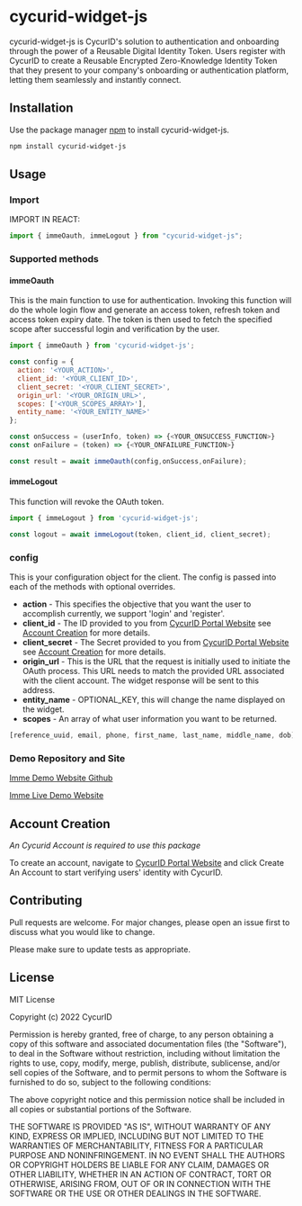 # cycurid-widget-js

cycurid-widget-js is CycurID's solution to authentication and onboarding through the power of a Reusable Digital Identity Token. Users register with CycurID to create a Reusable Encrypted Zero-Knowledge Identity Token that they present to your company's onboarding or authentication platform, letting them seamlessly and instantly connect.

## Installation

Use the package manager [npm](https://www.npmjs.com/) to install cycurid-widget-js.

```bash
npm install cycurid-widget-js
```

## Usage

### Import
IMPORT IN REACT:
```javascript
import { immeOauth, immeLogout } from "cycurid-widget-js";
```

### Supported methods

#### immeOauth
This is the main function to use for authentication. Invoking this function will do the whole login flow and generate an access token, refresh token and access token expiry date. The token is then used to fetch the specified scope after successful login and verification by the user.
```javascript
import { immeOauth } from 'cycurid-widget-js';

const config = {
  action: '<YOUR_ACTION>',
  client_id: '<YOUR_CLIENT_ID>',
  client_secret: '<YOUR_CLIENT_SECRET>',
  origin_url: '<YOUR_ORIGIN_URL>',
  scopes: ['<YOUR_SCOPES_ARRAY>'],
  entity_name: '<YOUR_ENTITY_NAME>'
};

const onSuccess = (userInfo, token) => {<YOUR_ONSUCCESS_FUNCTION>}
const onFailure = (token) => {<YOUR_ONFAILURE_FUNCTION>}

const result = await immeOauth(config,onSuccess,onFailure);
```
#### immeLogout
This function will revoke the OAuth token.
```javascript
import { immeLogout } from 'cycurid-widget-js';

const logout = await immeLogout(token, client_id, client_secret);
```

### config
This is your configuration object for the client. The config is passed into each of the methods with optional overrides.

- **action** - This specifies the objective that you want the user to accomplish currently, we support 'login' and 'register'. 
- **client_id** - The ID provided to you from [CycurID Portal Website](https://portal.cycurid.com/) see [Account Creation](#account-creation) for more details.
- **client_secret** - The Secret provided to you from [CycurID Portal Website](https://portal.cycurid.com/) see [Account Creation](#account-creation) for more details.
- **origin_url** - This is the URL that the request is initially used to initiate the OAuth process. This URL needs to match the provided URL associated with the client account. The widget response will be sent to this address.
-  **entity_name** -  OPTIONAL_KEY, this will change the name displayed on the widget.
-  **scopes** -  An array of what user information you want to be returned.
```javascript
[reference_uuid, email, phone, first_name, last_name, middle_name, dob]
```
 
### Demo Repository and Site
[Imme Demo Website Github](https://github.com/Cycurid/Demo-Website)

[Imme Live Demo Website](https://demo-website-production.vercel.app/)


## Account Creation
*An Cycurid Account is required to use this package*

To create an account, navigate to [CycurID Portal Website](https://portal.cycurid.com/) and click Create An Account to start verifying users' identity with CycurID. 

## Contributing
Pull requests are welcome. For major changes, please open an issue first to discuss what you would like to change.

Please make sure to update tests as appropriate.

## License
MIT License

Copyright (c) 2022 CycurID

Permission is hereby granted, free of charge, to any person obtaining a copy
of this software and associated documentation files (the "Software"), to deal
in the Software without restriction, including without limitation the rights
to use, copy, modify, merge, publish, distribute, sublicense, and/or sell
copies of the Software, and to permit persons to whom the Software is
furnished to do so, subject to the following conditions:

The above copyright notice and this permission notice shall be included in all
copies or substantial portions of the Software.

THE SOFTWARE IS PROVIDED "AS IS", WITHOUT WARRANTY OF ANY KIND, EXPRESS OR
IMPLIED, INCLUDING BUT NOT LIMITED TO THE WARRANTIES OF MERCHANTABILITY,
FITNESS FOR A PARTICULAR PURPOSE AND NONINFRINGEMENT. IN NO EVENT SHALL THE
AUTHORS OR COPYRIGHT HOLDERS BE LIABLE FOR ANY CLAIM, DAMAGES OR OTHER
LIABILITY, WHETHER IN AN ACTION OF CONTRACT, TORT OR OTHERWISE, ARISING FROM,
OUT OF OR IN CONNECTION WITH THE SOFTWARE OR THE USE OR OTHER DEALINGS IN THE
SOFTWARE.
